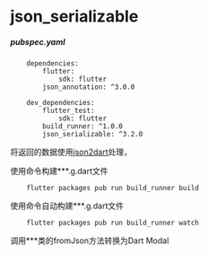 # json_serializable

##### pubspec.yaml

```
    dependencies:
        flutter:
            sdk: flutter
        json_annotation: ^3.0.0

    dev_dependencies:
        flutter_test:
            sdk: flutter
        build_runner: ^1.0.0
        json_serializable: ^3.2.0
```

将返回的数据使用[json2dart](https://caijinglong.github.io/json2dart/index_ch.html)处理，

使用命令构建***.g.dart文件

```
    flutter packages pub run build_runner build
```

使用命令自动构建***.g.dart文件

```
    flutter packages pub run build_runner watch
```

调用***类的fromJson方法转换为Dart Modal
